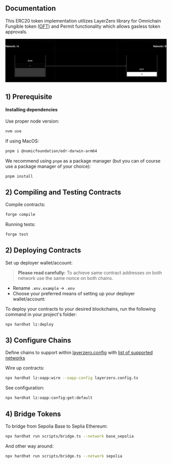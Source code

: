 ## Documentation

This ERC20 token implementation utilizes LayerZero library for Omnichain Fungible token ([OFT](https://docs.layerzero.network/contracts/oft)) and Permit functionality which allows gasless token approvals.

![alt text](img/Omnichain.png)

## 1) Prerequisite

#### Installing dependencies

Use proper node version:

```bash
nvm use
```

If using MacOS:

```bash
pnpm i @nomicfoundation/edr-darwin-arm64
```

We recommend using `pnpm` as a package manager (but you can of course use a package manager of your choice):

```bash
pnpm install
```

## 2) Compiling and Testing Contracts

Compile contracts:

```bash
forge compile
```

Running tests:

```bash
forge test
```

## 2) Deploying Contracts

Set up deployer wallet/account:

> **Please read carefully:** To achieve same contract addresses on both network use the same nonce on both chains.

- Rename `.env.example` -> `.env`
- Choose your preferred means of setting up your deployer wallet/account:

To deploy your contracts to your desired blockchains, run the following command in your project's folder:

```bash
npx hardhat lz:deploy
```

## 3) Configure Chains

Define chains to support within [layerzero.config](./layerzero.config.ts) with [list of supported networks](https://docs.layerzero.network/contracts/endpoint-addresses#mainnet-addresses)

Wire up contracts:

```bash
npx hardhat lz:oapp:wire --oapp-config layerzero.config.ts
```

See configuration:

```sh
npx hardhat lz:oapp:config:get:default
```

## 4) Bridge Tokens

To bridge from Sepolia Base to Seplia Ethereum:

```bash
npx hardhat run scripts/bridge.ts --network base_sepolia
```

And other way around:

```bash
npx hardhat run scripts/bridge.ts --network sepolia
```
